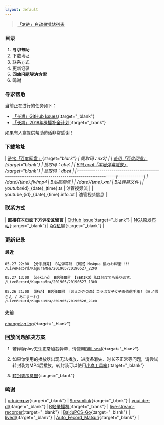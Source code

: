 ```yaml
---
layout: default
---
```


> [「友链」自动录播站列表](./auto-recorder.html)

### 目录

1. **寻求帮助**
2. 下载地址
3. 联系方式
4. 更新记录
5. **回放问题解决方案**
6. 鸣谢

### 寻求帮助

当前正在进行的任务如下：

* [「长期」GitHub Issues](https://github.com/kaguramea-record/kaguramea-record.github.io/issues){:target="_blank"}
* [「长期」2018年录播补全计划](https://github.com/kaguramea-record/kaguramea-record.github.io/issues/7){:target="_blank"}

如果有人能提供帮助的话非常感谢！

### 下载地址

| [链接「百度网盘」](https://pan.baidu.com/s/16u5IpqN0MJ5S_NghWGL3NQ){:target="_blank"}            | 提取码：nx2f |
| [备用「百度网盘」](https://pan.baidu.com/s/1Zl0MRLcxKw4lcIbDDFE9vg){:target="_blank"}            | 提取码：obe1 |
| [BiliLocal「本地弹幕播放」](https://pan.baidu.com/s/1Oi89yTLGZoIQveYj6Ivkrg){:target="_blank"}   | 提取码：dbed |
|:-------------------------------------------------------------------------------------------------|:-------------|
| {date}_{time}.flv/mp4                                                                            | B站视频流    |
| {date}_{time}.xml                                                                                | B站弹幕文件  |
| youtube_{id}\_{date}\_{time}.ts                                                                  | 油管视频流   |
| youtube_{id}\_{date}\_{time}.info.txt                                                            | 油管视频信息 |

### 联系方式

| **直接在本页面下方评论区留言** | [GitHub Issue](https://github.com/kaguramea-record/kaguramea-record.github.io/issues/new/choose){:target="_blank"} | [NGA原发布帖](https://bbs.nga.cn/read.php?tid=16664942){:target="_blank"} | [QQ私聊](http://wpa.qq.com/msgrd?v=3&uin=2366715664&site=qq&menu=yes){:target="_blank"} |

### 更新记录

#### 最近

```
05.27 22:00 【分手厨房】 B站弹幕附 【B限】MeAqua 協力お料理!!!!
/LiveRecord/KaguraMea/201905/20190527_2200

05.27 13:00 【sekiro】 B站弹幕附 【SEKIRO】私は何度でも繰り返す。
/LiveRecord/KaguraMea/201905/20190527_1300

05.26 21:00 【联动】 B站弹幕附 【おえかきの森】コラぼ女子女子画伯選手権！【日ノ隈らん / あにまーれ】
/LiveRecord/KaguraMea/201905/20190526_2100
```

#### 先前

[changelog.log](https://raw.githubusercontent.com/kaguramea-record/kaguramea-record.github.io/master/changelog.log){:target="_blank"}

### 回放问题解决方案

1. 若弹弹play无法正常加载弹幕，请使用[BiliLocal](https://github.com/AncientLysine/BiliLocal){:target="_blank"}

2. 如果你使用的播放器出现无法播放、进度条消失、时长不正常等问题，请尝试转封装为MP4后播放。转封装可以使用[小丸工具箱](https://maruko.appinn.me/){:target="_blank"}

3. [转封装示意图](https://raw.githubusercontent.com/Kafuziroh/picbkp/master/20190415/-zue37Q5-2wqzK1yT3cSjz-m3.png){:target="_blank"}

### 鸣谢

| [printempw](https://github.com/printempw){:target="_blank"} | [Streamlink](https://github.com/streamlink/streamlink){:target="_blank"} | [youtube-dl](https://github.com/ytdl-org/youtube-dl){:target="_blank"} | [B站录播机](http://live.weibo333.com/s/emi3xr3R0){:target="_blank"} | [live-stream-recorder](https://github.com/printempw/live-stream-recorder){:target="_blank"} | [BaiduPCS-Go](https://github.com/iikira/BaiduPCS-Go){:target="_blank"} | [livedl](https://github.com/himananiito/livedl){:target="_blank"} | [Auto_Record_Matsuri](https://github.com/fzxiao233/Auto_Record_Matsuri){:target="_blank"} |
